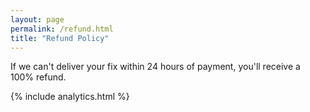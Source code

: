 ```yaml
---
layout: page
permalink: /refund.html
title: "Refund Policy"
---
```

<link rel="icon" href="{{ '/favicon.svg' | relative_url }}" type="image/svg+xml">
<p>If we can't deliver your fix within 24 hours of payment, you'll receive a 100% refund.</p>
{% include analytics.html %}

